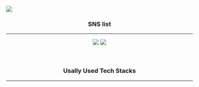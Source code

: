 
<img src="https://capsule-render.vercel.app/api?type=Waving&color=timeGradient&height=300&section=header&text=Hello%20in this shabby place&fontSize=40&animation=twinkling" />

<h3 align="center">SNS list</h3>
<hr>
<div align="center">
<a href="https://www.instagram.com/h_r0k_/" target="_blank"><img src="https://img.shields.io/badge/Instagram-E4405F?style=flat-square&logo=Instagram&logoColor=white"/></a>
<a href="https://www.facebook.com/profile.php?id=100007840090314" target="_blank"><img src="https://img.shields.io/badge/Facebook-1877F2?style=flat-square&logo=Facebook&logoColor=white"/></a>
</div>
<br><br>
<h3 align="center"> Usally Used Tech Stacks</h3>
<hr>
